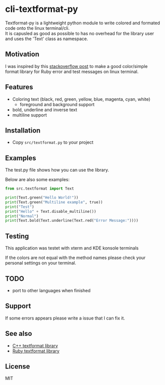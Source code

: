 # cli-textformat-py

Textformat-py is a lightweight python module to write colored and formated code onto the linux terminal/cli.<br>
It is capusled as good as possible to has no overhead for the library user and uses the 'Text' class as namespace.

## Motivation
I was inspired by this [stackoverflow post](https://stackoverflow.com/questions/2616906/how-do-i-output-coloured-text-to-a-linux-terminal)
to make a good color/simple format library for Ruby error and test messages on linux terminal. 

## Features
* Coloring text (black, red, green, yellow, blue, magenta, cyan, white)
    * foreground and background support
* bold, underline and inverse text
* multiline support 

## Installation
* Copy <code>src/textformat.py</code> to your project

## Examples
The test.py file shows how you can use the library. 

Below are also some examples:
```python
from src.textformat import Text

print(Text.green("Hello World!"))
print(Text.green("Multiline example", true))
print("Test")
print("Hello" + Text.disable_multiline()) 
print("Normal")
print(Text.bold(Text.underline(Text.red("Error Message:"))))
```

## Testing
This application was testet with xterm and KDE konsole terminals

If the colors are not equal with the method names please check your personal settings on
your terminal. 

## TODO
* port to other languages when finished

## Support
If some errors appears please write a issue that I can fix it.

## See also
* [C++ textformat library](https://github.com/Shadowsith/cli-textformat-cpp)
* [Ruby textformat library](https://github.com/Shadowsith/cli-textformat-ruby)

## License
MIT
